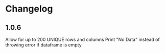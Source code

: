 # Changelog

## 1.0.6
Allow for up to 200 UNIQUE rows and columns
Print "No Data" instead of throwing error if dataframe is empty